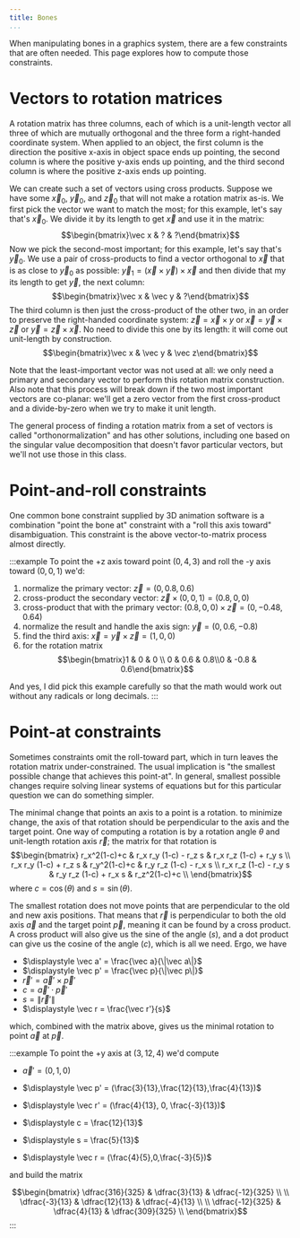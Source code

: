 ```yaml
---
title: Bones
...
```


When manipulating bones in a graphics system, there are a few constraints that are often needed. This page explores how to compute those constraints.


# Vectors to rotation matrices

A rotation matrix has three columns,
each of which is a unit-length vector
all three of which are mutually orthogonal
and the three form a right-handed coordinate system.
When applied to an object, the first column is the direction the positive x-axis in object space ends up pointing,
the second column is where the positive y-axis ends up pointing,
and the third second column is where the positive z-axis ends up pointing.

We can create such a set of vectors using cross products.
Suppose we have some $\vec x_0$, $\vec y_0$, and $\vec z_0$ that will not make a rotation matrix as-is.
We first pick the vector we want to match the most; for this example, let's say that's $\vec x_0$.
We divide it by its length to get $\vec x$ and use it in the matrix:
$$\begin{bmatrix}\vec x & ? & ?\end{bmatrix}$$
Now we pick the second-most important; for this example, let's say that's $\vec y_0$.
We use a pair of cross-products to find a vector orthogonal to $\vec x$ that is as close to $\vec y_0$ as possible:
$\vec y_1 = (\vec x \times \vec y) \times \vec x$
and then divide that my its length to get $\vec y$, the next column:
$$\begin{bmatrix}\vec x & \vec y & ?\end{bmatrix}$$
The third column is then just the cross-product of the other two, in an order to preserve the right-handed coordinate system: $\vec z = \vec x \times y$ or $\vec x = \vec y \times \vec z$ or $\vec y = \vec z \times \vec x$.
No need to divide this one by its length: it will come out unit-length by construction.
$$\begin{bmatrix}\vec x & \vec y & \vec z\end{bmatrix}$$

Note that the least-important vector was not used at all: we only need a primary and secondary vector to perform this rotation matrix construction.
Also note that this process will break down if the two most important vectors are co-planar: we'll get a zero vector from the first cross-product and a divide-by-zero when we try to make it unit length.

The general process of finding a rotation matrix from a set of vectors is called "orthonormalization"
and has other solutions, including one based on the singular value decomposition that doesn't favor particular vectors,
but we'll not use those in this class.

# Point-and-roll constraints

One common bone constraint supplied by 3D animation software is a combination "point the bone at" constraint with a "roll this axis toward" disambiguation.
This constraint is the above vector-to-matrix process almost directly.

:::example
To point the +z axis toward point $(0,4,3)$ and roll the -y axis toward $(0,0,1)$ we'd:

1. normalize the primary vector: $\vec z = (0, 0.8, 0.6)$
1. cross-product the secondary vector: $\vec z \times (0,0,1) = (0.8,0,0)$
1. cross-product that with the primary vector: $(0.8,0,0) \times \vec z = (0,-0.48,0.64)$
1. normalize the result and handle the axis sign: $\vec y = (0, 0.6, -0.8)$
1. find the third axis: $\vec x = \vec y \times \vec z = (1,0,0)$
1. for the rotation matrix $$\begin{bmatrix}1 & 0 & 0 \\ 0 & 0.6 & 0.8\\0 & -0.8 & 0.6\end{bmatrix}$$

And yes, I did pick this example carefully so that the math would work out without any radicals or long decimals.
:::

# Point-at constraints

Sometimes constraints omit the roll-toward part, which in turn leaves the rotation matrix under-constrained.
The usual implication is "the smallest possible change that achieves this point-at".
In general, smallest possible changes require solving linear systems of equations
but for this particular question we can do something simpler.

The minimal change that points an axis to a point is a rotation.
to minimize change, the axis of that rotation should be perpendicular to the axis and the target point.
One way of computing a rotation is by a rotation angle $\theta$ and unit-length rotation axis $\vec r$;
the matrix for that rotation is
$$\begin{bmatrix}
r_x^2(1-c)+c & r_x r_y (1-c) - r_z s & r_x r_z (1-c) + r_y s  \\
r_x r_y (1-c) + r_z s & r_y^2(1-c)+c  & r_y r_z (1-c) - r_x s  \\
r_x r_z (1-c) - r_y s & r_y r_z (1-c) + r_x s & r_z^2(1-c)+c \\
\end{bmatrix}$$
where $c = \cos(\theta)$ and $s = \sin(\theta)$.

The smallest rotation does not move points that are perpendicular to the old and new axis positions.
That means that $\vec r$ is perpendicular to both the old axis $\vec a$ and the target point $\vec p$,
meaning it can be found by a cross product.
A cross product will also give us the sine of the angle ($s$),
and a dot product can give us the cosine of the angle ($c$),
which is all we need.
Ergo, we have

- $\displaystyle \vec a' = \frac{\vec a}{\|\vec a\|}$
- $\displaystyle \vec p' = \frac{\vec p}{\|\vec p\|}$
- $\vec r' = \vec a' \times \vec p'$
- $c = \vec a' \cdot \vec p'$
- $s = \|\vec r'\|$
- $\displaystyle \vec r = \frac{\vec r'}{s}$

which, combined with the matrix above, gives us the minimal rotation to point $\vec a$ at $\vec p$.

:::example
To point the +y axis at $(3,12,4)$ we'd compute

- $\displaystyle \vec a' = (0,1,0)$

- $\displaystyle \vec p' = (\frac{3}{13},\frac{12}{13},\frac{4}{13})$

- $\displaystyle \vec r' = (\frac{4}{13}, 0, \frac{-3}{13})$

- $\displaystyle c = \frac{12}{13}$

- $\displaystyle s = \frac{5}{13}$

- $\displaystyle \vec r = (\frac{4}{5},0,\frac{-3}{5})$

and build the matrix

$$\begin{bmatrix}
\dfrac{316}{325} & \dfrac{3}{13} & \dfrac{-12}{325} \\ \\
\dfrac{-3}{13} & \dfrac{12}{13}  & \dfrac{-4}{13} \\ \\ 
\dfrac{-12}{325} & \dfrac{4}{13} & \dfrac{309}{325} \\
\end{bmatrix}$$
:::
